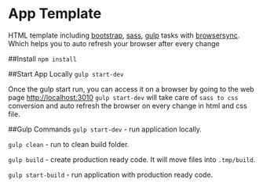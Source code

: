 # App Template
HTML template including [bootstrap](http://getbootstrap.com/), [sass](http://sass-lang.com/guide), [gulp](http://gulpjs.com/) tasks with [browsersync](http://www.browsersync.io/). Which helps you to auto refresh your browser after every change

##Install
`npm install`


##Start App Locally
`gulp start-dev`

Once the gulp start run, you can access it on a browser by going to the web page [http://localhost:3010](http://localhost:3010)
`gulp start-dev` will take care of `sass to css` conversion and auto refresh the browser on every change in html and css file.


##Gulp Commands
`gulp start-dev` - run application locally.

`gulp clean` - run to clean build folder.

`gulp build` - create production ready code. It will move files into `.tmp/build`.

`gulp start-build` - run application with production ready code.
